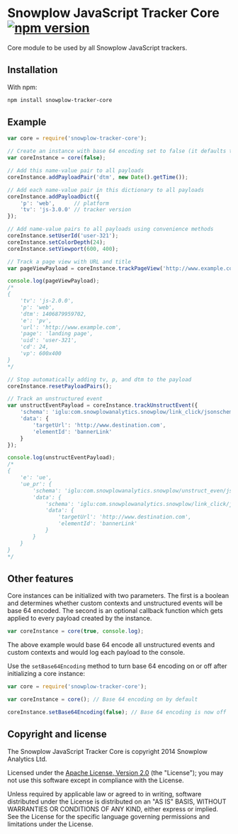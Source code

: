 # Snowplow JavaScript Tracker Core [![npm version][npm-image]][npm-url]

Core module to be used by all Snowplow JavaScript trackers.

## Installation

With npm:

```bash
npm install snowplow-tracker-core
```

## Example

```js
var core = require('snowplow-tracker-core');

// Create an instance with base 64 encoding set to false (it defaults to true)
var coreInstance = core(false);

// Add this name-value pair to all payloads
coreInstance.addPayloadPair('dtm', new Date().getTime());

// Add each name-value pair in this dictionary to all payloads
coreInstance.addPayloadDict({
	'p': 'web',      // platform
	'tv': 'js-3.0.0' // tracker version
});

// Add name-value pairs to all payloads using convenience methods
coreInstance.setUserId('user-321');
coreInstance.setColorDepth(24);
coreInstance.setViewport(600, 400);

// Track a page view with URL and title
var pageViewPayload = coreInstance.trackPageView('http://www.example.com', 'landing page');

console.log(pageViewPayload);
/*
{
	'tv': 'js-2.0.0',
	'p': 'web',
	'dtm': 1406879959702,
	'e': 'pv',
	'url': 'http://www.example.com',
	'page': 'landing page',
	'uid': 'user-321',
	'cd': 24,
	'vp': 600x400
}
*/

// Stop automatically adding tv, p, and dtm to the payload
coreInstance.resetPayloadPairs();

// Track an unstructured event
var unstructEventPayload = coreInstance.trackUnstructEvent({
	'schema': 'iglu:com.snowplowanalytics.snowplow/link_click/jsonschema/1-0-0',
	'data': {
		'targetUrl': 'http://www.destination.com',
		'elementId': 'bannerLink'
	}
});

console.log(unstructEventPayload);
/*
{
	'e': 'ue',
	'ue_pr': {
		'schema': 'iglu:com.snowplowanalytics.snowplow/unstruct_even/jsonschema/1-0-0',
		'data': {
			'schema': 'iglu:com.snowplowanalytics.snowplow/link_click/jsonschema/1-0-0',
			'data': {
				'targetUrl': 'http://www.destination.com',
				'elementId': 'bannerLink'
			}
		}
	}
}
*/
```

## Other features

Core instances can be initialized with two parameters. The first is a boolean and determines whether custom contexts and unstructured events will be base 64 encoded. The second is an optional callback function which gets applied to every payload created by the instance.

```js
var coreInstance = core(true, console.log);
```

The above example would base 64 encode all unstructured events and custom contexts and would log each payload to the console.

Use the `setBase64Encoding` method to turn base 64 encoding on or off after initializing a core instance:

```js
var core = require('snowplow-tracker-core');

var coreInstance = core(); // Base 64 encoding on by default

coreInstance.setBase64Encoding(false); // Base 64 encoding is now off
```

## Copyright and license

The Snowplow JavaScript Tracker Core is copyright 2014 Snowplow Analytics Ltd.

Licensed under the [Apache License, Version 2.0][apache-license] (the "License");
you may not use this software except in compliance with the License.

Unless required by applicable law or agreed to in writing, software
distributed under the License is distributed on an "AS IS" BASIS,
WITHOUT WARRANTIES OR CONDITIONS OF ANY KIND, either express or implied.
See the License for the specific language governing permissions and
limitations under the License.

[apache-license]: http://www.apache.org/licenses/LICENSE-2.0

[npm-url]: http://badge.fury.io/js/snowplow-tracker-core
[npm-image]: https://badge.fury.io/js/snowplow-tracker-core.svg
